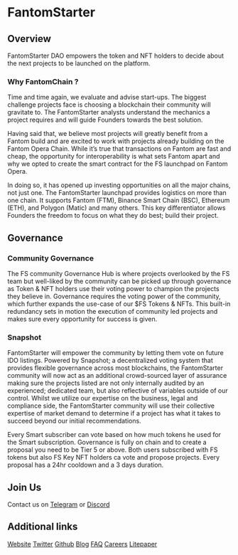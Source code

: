 # FantomStarter

## Overview

FantomStarter DAO empowers the token and NFT holders to decide about the next projects to be launched on the platform.

### Why FantomChain ?
Time and time again, we evaluate and advise start-ups. The biggest challenge projects
face is choosing a blockchain their community will gravitate to. The FantomStarter analysts
understand the mechanics a project requires and will guide Founders towards the best
solution.

Having said that, we believe most projects will greatly benefit from a Fantom build and are
excited to work with projects already building on the Fantom Opera Chain. While it’s true
that transactions on Fantom are fast and cheap, the opportunity for interoperability is what
sets Fantom apart and why we opted to create the smart contract for the FS launchpad on
Fantom Opera.

In doing so, it has opened up investing opportunities on all the major chains, not just one.
The FantomStarter launchpad provides logistics on more than one chain. It supports
Fantom (FTM), Binance Smart Chain (BSC), Ethereum (ETH), and Polygon (Matic) and many
others. This key differentiator allows Founders the freedom to focus on what they do best;
build their project.

## Governance
### Community Governance

The FS community Governance Hub is where projects
overlooked by the FS team but well-liked by the community can
be picked up through governance as Token & NFT holders use
their voting power to champion the projects they believe in.
Governance requires the voting power of the community, which
further expands the use-case of our $FS Tokens & NFTs. This
built-in redundancy sets in motion the execution of community
led projects and makes sure every opportunity for success is
given.

### Snapshot 
FantomStarter will empower the community by letting them vote on future IDO listings. Powered by Snapshot; a decentralized voting system that provides flexible governance across most blockchains, the FantomStarter community will now act as an additional crowd-sourced layer of assurance making sure the projects listed are not only internally audited by an experienced; dedicated team, but also reflective of variables outside of our control.
Whilst we utilize our expertise on the business, legal and compliance side, the FantomStarter community will use their collective expertise of market demand to determine if a project has what it takes to succeed beyond our initial recommendations.

Every Smart subscriber can vote based on how much tokens he used for the Smart subscription. Governance is fully on chain and to create a proposal you need to be Tier 5 or above. Both users subscribed with FS tokens but also FS Key NFT holders ca vote and propose projects. Every proposal has a 24hr cooldown and a 3 days duration.

## Join Us
Contact us on [Telegram](https://t.me/fantomstarter) or [Discord](https://discord.com/invite/nsMxVcNwy6)

## Additional links
[Website](https://fantomstarter.io/)
[Twitter](https://twitter.com/fantomstarter)
[Github](https://github.com/fantomstarter)
[Blog](https://blog.fantomstarter.io/)
[FAQ](https://fantomstarter.medium.com/fantomstarter-best-practices-52b9dba3c5f4)
[Careers](https://angel.co/company/fantomstarter/jobs)
[Litepaper](https://fantomstarterio.github.io/docs/English_Litepaper_v3.0.pdf)